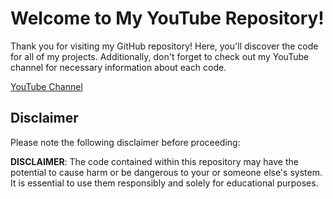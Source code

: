 # Welcome to My YouTube Repository!

Thank you for visiting my GitHub repository! Here, you'll discover the code for all of my projects. Additionally, don't forget to check out my YouTube channel for necessary information about each code.

[YouTube Channel](https://www.youtube.com/screeck)

## Disclaimer

Please note the following disclaimer before proceeding:

**DISCLAIMER**: The code contained within this repository may have the potential to cause harm or be dangerous to your or someone else's system. It is essential to use them responsibly and solely for educational purposes.

